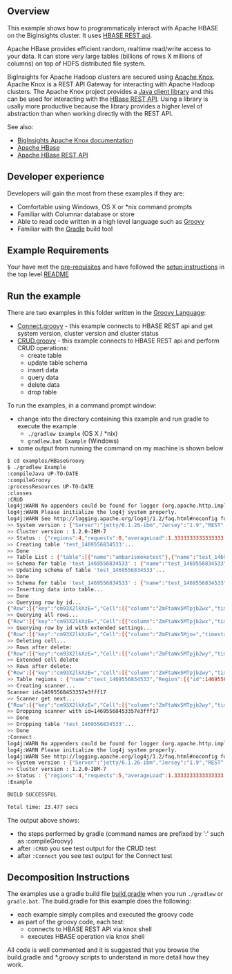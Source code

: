 ## Overview

This example shows how to programmaticaly interact with Apache HBASE on the BigInsights cluster. It uses [HBASE REST api](http://hbase.apache.org/book.html#_rest).

Apache HBase provides efficient random, realtime read/write access to your data. It can store very large tables (billions of rows X millions of columns) on top of HDFS distributed file system.

BigInsights for Apache Hadoop clusters are secured using [Apache Knox](https://knox.apache.org/).  Apache Knox is a REST API Gateway for interacting with Apache Hadoop clusters.  The Apache Knox project provides a [Java client library](https://cwiki.apache.org/confluence/display/KNOX/Client+Usage) and this can be used for interacting with the [HBase REST API](http://hbase.apache.org/book.html#_rest).  Using a library is usally more productive because the library provides a higher level of abstraction than when working directly with the REST API.

See also:

- [BigInsights Apache Knox documentation](https://www.ibm.com/support/knowledgecenter/en/SSPT3X_4.2.0/com.ibm.swg.im.infosphere.biginsights.admin.doc/doc/knox_overview.html)
- [Apache HBase](https://hbase.apache.org)
- [Apache HBase REST API](http://hbase.apache.org/book.html#_rest)

## Developer experience

Developers will gain the most from these examples if they are:

- Comfortable using Windows, OS X or *nix command prompts
- Familiar with Columnar database or store
- Able to read code written in a high level language such as [Groovy](http://www.groovy-lang.org/)
- Familiar with the [Gradle](https://gradle.org/) build tool

## Example Requirements

Your have met the [pre-requisites](../../README.md#pre-requisites) and have followed the [setup instructions](../../README.md#setup-instructions) in the top level [README](../../README.md)

## Run the example

There are two examples in this folder written in the [Groovy Language](http://www.groovy-lang.org/):

- [Connect.groovy](./Connect.groovy) - this example connects to HBASE REST api and get system version, cluster version and cluster status
- [CRUD.groovy](./CRUD.groovy) - this example connects to HBASE REST api and perform CRUD operations:
    - create table
    - update table schema
    - insert data
    - query data
    - delete data
    - drop table

To run the examples, in a command prompt window:

   - change into the directory containing this example and run gradle to execute the example
      - `./gradlew Example` (OS X / *nix)
      - `gradlew.bat Example` (Windows)
   - some output from running the command on my machine is shown below

```bash
$ cd examples/HBaseGroovy
$ ./gradlew Example
:compileJava UP-TO-DATE
:compileGroovy
:processResources UP-TO-DATE
:classes
:CRUD
log4j:WARN No appenders could be found for logger (org.apache.http.impl.conn.PoolingClientConnectionManager).
log4j:WARN Please initialize the log4j system properly.
log4j:WARN See http://logging.apache.org/log4j/1.2/faq.html#noconfig for more info.
>> System version : {"Server":"jetty/6.1.26-ibm","Jersey":"1.9","REST":"0.0.3","JVM":"Oracle Corporation 1.8.0_77-25.77-b03","OS":"Linux 2.6.32-642.1.1.el6.x86_64 amd64"}
>> Cluster version : 1.2.0-IBM-7
>> Status : {"regions":4,"requests":0,"averageLoad":1.3333333333333333,"LiveNodes":[{"name":"https://bicloud-186-mastermanager.bicloud.com:8443/gateway/default/hbase-region?_=AAAACAAAABAAAAAwVc1vIRCqbPD895dJF7QGz90dHjToCimwvvQ4eybZtuxNk5dx_ltkB01Awod2_yNPpgWrtdl_xYZE9nC9JC8f1EDh4XlOxXKA","startCode":1469409015544,"requests":0,"heapSizeMB":19,"maxHeapSizeMB":1004,"Region":[{"name":"aGJhc2U6bmFtZXNwYWNlLCwxNDY5Mzk4NTcwMzg5LjM5NWY0YzEyMjBhZGY0NDA3ODZlZWI2NGQyOGU5YzQ3Lg==","stores":1,"storefiles":1,"storefileSizeMB":0,"memstoreSizeMB":0,"storefileIndexSizeMB":0,"readRequestsCount":4,"writeRequestsCount":0,"rootIndexSizeKB":0,"totalStaticIndexSizeKB":0,"totalStaticBloomSizeKB":0,"totalCompactingKVs":0,"currentCompactedKVs":0}]},{"name":"https://bicloud-186-mastermanager.bicloud.com:8443/gateway/default/hbase-region?_=AAAACAAAABAAAAAwVc1vIRCqbPD895dJF7QGz90dHjToCimwvvQ4eybZtuxNk5dx_ltkB5SW0cNqt9Rv3v7Jf5WTTwaDOS4uMBlDJayq8OpDRyM5","startCode":1469409008640,"requests":0,"heapSizeMB":122,"maxHeapSizeMB":1004,"Region":[{"name":"YW1iYXJpc21va2V0ZXN0LCwxNDY5NDE4Nzg5ODQ0LmFkOTVhZDUwZWM0ZDVkYzJkZjgxZDE4MGY3YWQzYTViLg==","stores":1,"storefiles":1,"storefileSizeMB":0,"memstoreSizeMB":0,"storefileIndexSizeMB":0,"readRequestsCount":2,"writeRequestsCount":1,"rootIndexSizeKB":0,"totalStaticIndexSizeKB":0,"totalStaticBloomSizeKB":0,"totalCompactingKVs":0,"currentCompactedKVs":0},{"name":"aGJhc2U6bWV0YSwsMQ==","stores":1,"storefiles":2,"storefileSizeMB":0,"memstoreSizeMB":0,"storefileIndexSizeMB":0,"readRequestsCount":1533,"writeRequestsCount":15,"rootIndexSizeKB":0,"totalStaticIndexSizeKB":0,"totalStaticBloomSizeKB":0,"totalCompactingKVs":24,"currentCompactedKVs":24}]},{"name":"https://bicloud-186-mastermanager.bicloud.com:8443/gateway/default/hbase-region?_=AAAACAAAABAAAAAwVc1vIRCqbPD895dJF7QGz90dHjToCimwvvQ4eybZtuxNk5dx_ltkBzTDXDsccpnz1RrlZlGlEugAPBYDY6u2jtRlY-P9VI-a","startCode":1469409009629,"requests":0,"heapSizeMB":111,"maxHeapSizeMB":1004,"Region":[{"name":"aGJhc2U6YWNsLCwxNDY5Mzk4NTcxNjg1LjE3N2I2MTQ5MTI0MzMxOGM2ZGM5YjdmNTc3Nz                               U0NDRkLg==","stores":1,"storefiles":1,"storefileSizeMB":0,"memstoreSizeMB":0,"storefileIndexSizeMB":0,"readRequestsCount":10,"writeRequestsCount":9,"rootIndexSizeKB":0,"totalStaticIndexSizeKB":0,"totalStaticBloomSizeKB":0,"totalCompactingKVs":4,"currentCompactedKVs":4}]}],"DeadNodes":[]}
>> Creating table 'test_1469556834533'...
>> Done
>> Table List : {"table":[{"name":"ambarismoketest"},{"name":"test_1469556834533"}]}
>> Schema for table 'test_1469556834533' : {"name":"test_1469556834533","ColumnSchema":[{"name":"family1","VERSIONS":"1","fm_attr1":"value3","fm_attr2":"value4","KEEP_DELETED_CELLS":"FALSE","DATA_BLOCK_ENCODING":"NONE","TTL":"2147483647","MIN_VERSIONS":"0","REPLICATION_SCOPE":"0","BLOOMFILTER":"ROW","IN_MEMORY":"false","COMPRESSION":"NONE","BLOCKCACHE":"true","BLOCKSIZE":"65536"},{"name":"family2","BLOOMFILTER":"ROW","VERSIONS":"1","IN_MEMORY":"false","KEEP_DELETED_CELLS":"FALSE","DATA_BLOCK_ENCODING":"NONE","TTL":"2147483647","COMPRESSION":"NONE","MIN_VERSIONS":"0","BLOCKCACHE":"true","BLOCKSIZE":"65536","REPLICATION_SCOPE":"0"},{"name":"family3","BLOOMFILTER":"ROW","VERSIONS":"1","IN_MEMORY":"false","KEEP_DELETED_CELLS":"FALSE","DATA_BLOCK_ENCODING":"NONE","TTL":"2147483647","COMPRESSION":"NONE","MIN_VERSIONS":"0","BLOCKCACHE":"true","BLOCKSIZE":"65536","REPLICATION_SCOPE":"0"}],"IS_META":"false","tb_attr2":"value2","tb_attr1":"value1","tb_attr3":"value5"}
>> Updating schema of table 'test_1469556834533'...
>> Done
>> Schema for table 'test_1469556834533' : {"name":"test_1469556834533","ColumnSchema":[{"name":"family1","BLOOMFILTER":"ROW","VERSIONS":"1","IN_MEMORY":"false","fm_attr1":"new_value3","KEEP_DELETED_CELLS":"FALSE","DATA_BLOCK_ENCODING":"NONE","TTL":"2147483647","COMPRESSION":"NONE","MIN_VERSIONS":"0","BLOCKCACHE":"true","BLOCKSIZE":"65536","REPLICATION_SCOPE":"0"},{"name":"family2","BLOOMFILTER":"ROW","VERSIONS":"1","IN_MEMORY":"false","KEEP_DELETED_CELLS":"FALSE","DATA_BLOCK_ENCODING":"NONE","TTL":"2147483647","COMPRESSION":"NONE","MIN_VERSIONS":"0","BLOCKCACHE":"true","BLOCKSIZE":"65536","REPLICATION_SCOPE":"0"},{"name":"family3","BLOOMFILTER":"ROW","VERSIONS":"1","IN_MEMORY":"false","KEEP_DELETED_CELLS":"FALSE","DATA_BLOCK_ENCODING":"NONE","TTL":"2147483647","COMPRESSION":"NONE","MIN_VERSIONS":"0","BLOCKCACHE":"true","BLOCKSIZE":"65536","REPLICATION_SCOPE":"0"},{"name":"family4","BLOOMFILTER":"ROW","VERSIONS":"1","IN_MEMORY":"false","fm_attr3":"value6","KEEP_DELETED_CELLS":"FALSE","DATA_BLOCK_ENCODING":"NONE","TTL":"2147483647","COMPRESSION":"NONE","MIN_VERSIONS":"0","BLOCKCACHE":"true","BLOCKSIZE":"65536","REPLICATION_SCOPE":"0"}],"IS_META":"false","tb_attr2":"value2","tb_attr1":"value1","tb_attr3":"value5"}
>> Inserting data into table...
>> Done
>> Querying row by id...
{"Row":[{"key":"cm93X2lkXzE=","Cell":[{"column":"ZmFtaWx5MTpjb2wx","timestamp":1469556844525,"$":"Y29sX3ZhbHVlMQ=="},{"column":"ZmFtaWx5MTpjb2wy","timestamp":1234567890,"$":"Y29sX3ZhbHVlMg=="},{"column":"ZmFtaWx5Mjo=","timestamp":1469556844525,"$":"ZmFtX3ZhbHVlMQ=="}]}]}
>> Querying all rows...
{"Row":[{"key":"cm93X2lkXzE=","Cell":[{"column":"ZmFtaWx5MTpjb2wx","timestamp":1469556844525,"$":"Y29sX3ZhbHVlMQ=="},{"column":"ZmFtaWx5MTpjb2wy","timestamp":1234567890,"$":"Y29sX3ZhbHVlMg=="},{"column":"ZmFtaWx5Mjo=","timestamp":1469556844525,"$":"ZmFtX3ZhbHVlMQ=="}]},{"key":"cm93X2lkXzI=","Cell":[{"column":"ZmFtaWx5MTpyb3cyX2NvbDE=","timestamp":1469556844603,"$":"cm93Ml9jb2xfdmFsdWUx"}]}]}
>> Querying row by id with extended settings...
{"Row":[{"key":"cm93X2lkXzE=","Cell":[{"column":"ZmFtaWx5Mjo=","timestamp":1469556844525,"$":"ZmFtX3ZhbHVlMQ=="}]},{"key":"cm93X2lkXzI=","Cell":[{"column":"ZmFtaWx5MTpyb3cyX2NvbDE=","timestamp":1469556844603,"$":"cm93Ml9jb2xfdmFsdWUx"}]}]}
>> Deleting cell...
>> Rows after delete:
{"Row":[{"key":"cm93X2lkXzE=","Cell":[{"column":"ZmFtaWx5MTpjb2wy","timestamp":1234567890,"$":"Y29sX3ZhbHVlMg=="},{"column":"ZmFtaWx5Mjo=","timestamp":1469556844525,"$":"ZmFtX3ZhbHVlMQ=="}]},{"key":"cm93X2lkXzI=","Cell":[{"column":"ZmFtaWx5MTpyb3cyX2NvbDE=","timestamp":1469556844603,"$":"cm93Ml9jb2xfdmFsdWUx"}]}]}
>> Extended cell delete
>> Rows after delete:
{"Row":[{"key":"cm93X2lkXzE=","Cell":[{"column":"ZmFtaWx5MTpjb2wy","timestamp":1234567890,"$":"Y29sX3ZhbHVlMg=="}]},{"key":"cm93X2lkXzI=","Cell":[{"column":"ZmFtaWx5MTpyb3cyX2NvbDE=","timestamp":1469556844603,"$":"cm93Ml9jb2xfdmFsdWUx"}]}]}
>> Table regions : {"name":"test_1469556834533","Region":[{"id":1469556836113,"startKey":"","endKey":"","location":"https://bicloud-186-mastermanager.bicloud.com:8443/gateway/default/hbase-region?_=AAAACAAAABAAAAAwVc1vIRCqbPD895dJF7QGz90dHjToCimwvvQ4eybZtuxNk5dx_ltkBzTDXDsccpnz1RrlZlGlEugAPBYDY6u2jtRlY-P9VI-a","name":"test_1469556834533,,1469556836113.4da0e7abd3d57d2cc4470e0f534bce14."}]}
>> Creating scanner...
Scanner id=14695568453357e3fff17
>> Scanner get next...
{"Row":[{"key":"cm93X2lkXzE=","Cell":[{"column":"ZmFtaWx5MTpjb2wy","timestamp":1234567890,"$":"Y29sX3ZhbHVlMg=="}]}]}
>> Dropping scanner with id=14695568453357e3fff17
>> Done
>> Dropping table 'test_1469556834533'...
>> Done
:Connect
log4j:WARN No appenders could be found for logger (org.apache.http.impl.conn.PoolingClientConnectionManager).
log4j:WARN Please initialize the log4j system properly.
log4j:WARN See http://logging.apache.org/log4j/1.2/faq.html#noconfig for more info.
>> System version : {"Server":"jetty/6.1.26-ibm","Jersey":"1.9","REST":"0.0.3","JVM":"Oracle Corporation 1.8.0_77-25.77-b03","OS":"Linux 2.6.32-642.1.1.el6.x86_64 amd64"}
>> Cluster version : 1.2.0-IBM-7
>> Status : {"regions":4,"requests":5,"averageLoad":1.3333333333333333,"LiveNodes":[{"name":"https://bicloud-186-mastermanager.bicloud.com:8443/gateway/default/hbase-region?_=AAAACAAAABAAAAAwVc1vIRCqbPD895dJF7QGz90dHjToCimwvvQ4eybZtuxNk5dx_ltkB01Awod2_yNPpgWrtdl_xYZE9nC9JC8f1EDh4XlOxXKA","startCode":1469409015544,"requests":0,"heapSizeMB":20,"maxHeapSizeMB":1004,"Region":[{"name":"aGJhc2U6bmFtZXNwYWNlLCwxNDY5Mzk4NTcwMzg5LjM5NWY0YzEyMjBhZGY0NDA3ODZlZWI2NGQyOGU5YzQ3Lg==","stores":1,"storefiles":1,"storefileSizeMB":0,"memstoreSizeMB":0,"storefileIndexSizeMB":0,"readRequestsCount":4,"writeRequestsCount":0,"rootIndexSizeKB":0,"totalStaticIndexSizeKB":0,"totalStaticBloomSizeKB":0,"totalCompactingKVs":0,"currentCompactedKVs":0}]},{"name":"https://bicloud-186-mastermanager.bicloud.com:8443/gateway/default/hbase-region?_=AAAACAAAABAAAAAwVc1vIRCqbPD895dJF7QGz90dHjToCimwvvQ4eybZtuxNk5dx_ltkB5SW0cNqt9Rv3v7Jf5WTTwaDOS4uMBlDJayq8OpDRyM5","startCode":1469409008640,"requests":1,"heapSizeMB":129,"maxHeapSizeMB":1004,"Region":[{"name":"YW1iYXJpc21va2V0ZXN0LCwxNDY5NDE4Nzg5ODQ0LmFkOTVhZDUwZWM0ZDVkYzJkZjgxZDE4MGY3YWQzYTViLg==","stores":1,"storefiles":1,"storefileSizeMB":0,"memstoreSizeMB":0,"storefileIndexSizeMB":0,"readRequestsCount":2,"writeRequestsCount":1,"rootIndexSizeKB":0,"totalStaticIndexSizeKB":0,"totalStaticBloomSizeKB":0,"totalCompactingKVs":0,"currentCompactedKVs":0},{"name":"aGJhc2U6bWV0YSwsMQ==","stores":1,"storefiles":2,"storefileSizeMB":0,"memstoreSizeMB":0,"storefileIndexSizeMB":0,"readRequestsCount":1548,"writeRequestsCount":19,"rootIndexSizeKB":0,"totalStaticIndexSizeKB":0,"totalStaticBloomSizeKB":0,"totalCompactingKVs":24,"currentCompactedKVs":24}]},{"name":"https://bicloud-186-mastermanager.bicloud.com:8443/gateway/default/hbase-region?_=AAAACAAAABAAAAAwVc1vIRCqbPD895dJF7QGz90dHjToCimwvvQ4eybZtuxNk5dx_ltkBzTDXDsccpnz1RrlZlGlEugAPBYDY6u2jtRlY-P9VI-a","startCode":1469409009629,"requests":4,"heapSizeMB":138,"maxHeapSizeMB":1004,"Region":[{"name":"aGJhc2U6YWNsLCwxNDY5Mzk4NTcxNjg1LjE3N2I2MTQ5MTI0MzMxOGM2ZGM5YjdmNTc3Nz                               U0NDRkLg==","stores":1,"storefiles":1,"storefileSizeMB":0,"memstoreSizeMB":0,"storefileIndexSizeMB":0,"readRequestsCount":12,"writeRequestsCount":11,"rootIndexSizeKB":0,"totalStaticIndexSizeKB":0,"totalStaticBloomSizeKB":0,"totalCompactingKVs":4,"currentCompactedKVs":4}]}],"DeadNodes":[]}
:Example

BUILD SUCCESSFUL

Total time: 23.477 secs
```

The output above shows:

- the steps performed by gradle (command names are prefixed by ':' such as :compileGroovy) 
- after `:CRUD` you see test output for the CRUD test
- after `:Connect` you see test output for the Connect test
 
## Decomposition Instructions

The examples use a gradle build file [build.gradle](./build.gradle) when you run `./gradlew` or `gradle.bat`.  The build.gradle for this example does the following:

- each example simply compiles and executed the groovy code
- as part of the groovy code, each test:
   - connects to HBASE REST API via knox shell
   - executes HBASE operation via knox shell

All code is well commented and it is suggested that you browse the build.gradle and *.groovy scripts to understand in more detail how they work.

